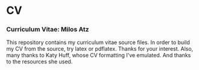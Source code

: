 # CV
### Curriculum Vitae: Milos Atz

This repository contains my curriculum vitae source files. In order to build my CV from the source, try latex or pdflatex. Thanks for your interest. Also, many thanks to Katy Huff, whose CV formatting I've emulated. And thanks to the resources she used.
